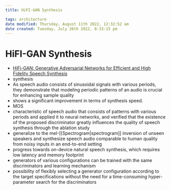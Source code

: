 ```yaml
---
title: HiFI-GAN Synthesis

tags: architecture 
date modified: Thursday, August 11th 2022, 12:32:52 am
date created: Tuesday, July 26th 2022, 8:33:15 pm
---
```


# HiFI-GAN Synthesis
- [HiFi-GAN: Generative Adversarial Networks for Efficient and High Fidelity Speech Synthesis](https://arxiv.org/abs/2010.05646)
- synthesis
- As speech audio consists of sinusoidal signals with various periods, they demonstrate that modeling periodic patterns of an audio is crucial for enhancing sample quality
- shows a significant improvement in terms of synthesis speed.
- MOS
- characteristic of speech audio that consists of patterns with various periods and applied it to neural networks, and verified that the existence of the proposed discriminator greatly influences the quality of speech synthesis through the ablation study
- generalize to the mel-[[Spectrogram|spectrogram]] inversion of unseen speakers and synthesize speech audio comparable to human quality from noisy inputs in an end-to-end setting
- progress towards on-device natural speech synthesis, which requires low latency and memory footprint
- generators of various configurations can be trained with the same discriminators and learning mechanism
- possibility of flexibly selecting a generator configuration according to the target specifications without the need for a time-consuming hyper-parameter search for the discriminators

